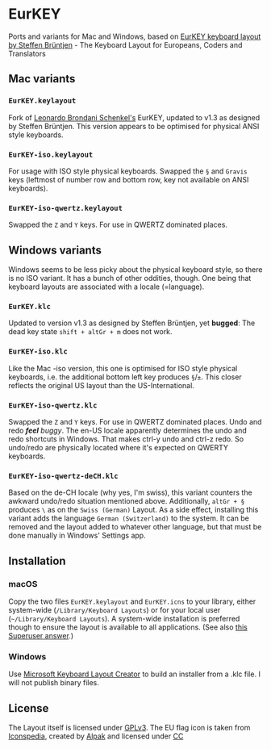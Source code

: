 # EurKEY

Ports and variants for Mac and Windows, based on [EurKEY keyboard layout by Steffen Brüntjen](http://eurkey.steffen.bruentjen.eu/) - The Keyboard Layout for Europeans, Coders and Translators


## Mac variants

### `EurKEY.keylayout`

Fork of [Leonardo Brondani Schenkel's](https://github.com/lbschenkel/EurKEY-Mac) EurKEY, updated to v1.3 as designed by Steffen Brüntjen.
This version appears to be optimised for physical ANSI style keyboards.

### `EurKEY-iso.keylayout`

For usage with ISO style physical keyboards. Swapped the `§` and `Gravis` keys (leftmost of number row and bottom row, key not available on ANSI keyboards).

### `EurKEY-iso-qwertz.keylayout`

Swapped the `Z` and `Y` keys. For use in QWERTZ dominated places.


## Windows variants

Windows seems to be less picky about the physical keyboard style, so there is no ISO variant.
It has a bunch of other oddities, though. One being that keyboard layouts are associated with a locale (=language).

### `EurKEY.klc`

Updated to version v1.3 as designed by Steffen Brüntjen, yet **bugged**: The dead key state `shift + altGr + m` does not work.

### `EurKEY-iso.klc`

Like the Mac -iso version, this one is optimised for ISO style physical keyboards, i.e. the additional bottom left key produces `§`/`±`. This closer reflects the original US layout than the US-International.

### `EurKEY-iso-qwertz.klc`

Swapped the `Z` and `Y` keys. For use in QWERTZ dominated places.
Undo and redo ***feel*** *buggy*. The en-US locale apparently determines the undo and redo shortcuts in Windows. That makes ctrl-y undo and ctrl-z redo. So undo/redo are physically located where it's expected on QWERTY keyboards.

### `EurKEY-iso-qwertz-deCH.klc`

Based on the de-CH locale (why yes, I'm swiss), this variant counters the awkward undo/redo situation mentioned above.
Additionally, `altGr + §` produces `\` as on the `Swiss (German)` Layout.
As a side effect, installing this variant adds the language `German (Switzerland)` to the system. It can be removed and the layout added to whatever other language, but that must be done manually in Windows' Settings app.


## Installation

### macOS

Copy the two files `EurKEY.keylayout` and `EurKEY.icns` to your library, either system-wide (`/Library/Keyboard Layouts`) or for your local user (`~/Library/Keyboard Layouts`). A system-wide installation is preferred though to ensure the layout is available to all applications. (See also [this Superuser answer](https://superuser.com/a/561613/263461).)

### Windows

Use [Microsoft Keyboard Layout Creator](https://www.microsoft.com/en-us/download/details.aspx?id=102134) to build an installer from a .klc file.
I will not publish binary files.


## License

The Layout itself is licensed under [GPLv3](http://www.gnu.org/licenses/gpl-3.0.html).
The EU flag icon is taken from [Iconspedia](http://www.iconspedia.com/pack/european-flags-1631/),
created by [Alpak](http://alpak.deviantart.com/) and
licensed under [CC](http://creativecommons.org/licenses/by-nc-nd/3.0)
